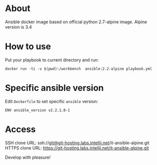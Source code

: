 About
=====

Ansible docker image based on official python 2.7-alpine image. Alpine version is 3.4

How to use
==========

Put your playbook to current directory and run:
```
docker run -ti -v $(pwd):/workbench  ansible:2.2-alpine playbook.yml
```

Specific ansible version
========================

Edit `Dockerfile` to set specific `ansible` version: 
```
ENV ansible_version v2.2.1.0-1
```

Access
======
SSH clone URL: ssh://git@git-hosting.labs.intellij.net/it-ansible-alpine.git
HTTPS clone URL: https://git-hosting.labs.intellij.net/it-ansible-alpine.git

Develop with pleasure!
